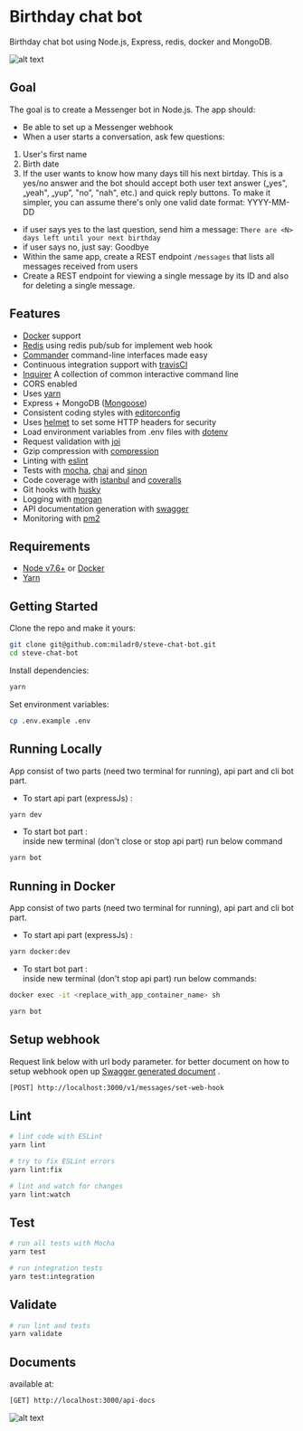 # Birthday chat bot


Birthday chat bot using Node.js, Express, redis, docker and MongoDB.

![alt text](https://i.imgur.com/zm3v6Bh.png)

## Goal

The goal is to create a Messenger bot in Node.js. The app should:
- Be able to set up a Messenger webhook
- When a user starts a conversation, ask few questions:
1. User's first name
2. Birth date
3. If the user wants to know how many days till his next birtday. This is a yes/no answer
and the bot should accept both user text answer („yes", „yeah", „yup”, "no”, "nah", etc.)
and quick reply buttons. To make it simpler, you can assume there's only one valid
date format: YYYY-MM-DD
- if user says yes to the last question, send him a message: ```There are <N> days left until your next birthday```
- if user says no, just say: Goodbye
- Within the same app, create a REST endpoint ```/messages``` that lists all messages received
from users
- Create a REST endpoint for viewing a single message by its ID and also for deleting a
single message.

## Features

 - [Docker](https://www.docker.com/) support
 - [Redis](https://redis.io/) using redis pub/sub for implement web hook
 - [Commander](https://github.com/tj/commander.js) command-line interfaces made easy
 - Continuous integration support with [travisCI](https://travis-ci.org)
 - [Inquirer](https://github.com/SBoudrias/Inquirer.js) A collection of common interactive command line
 - CORS enabled
 - Uses [yarn](https://yarnpkg.com)
 - Express + MongoDB ([Mongoose](http://mongoosejs.com/))
 - Consistent coding styles with [editorconfig](http://editorconfig.org)
 - Uses [helmet](https://github.com/helmetjs/helmet) to set some HTTP headers for security
 - Load environment variables from .env files with [dotenv](https://github.com/rolodato/dotenv-safe)
 - Request validation with [joi](https://github.com/hapijs/joi)
 - Gzip compression with [compression](https://github.com/expressjs/compression)
 - Linting with [eslint](http://eslint.org)
 - Tests with [mocha](https://mochajs.org), [chai](http://chaijs.com) and [sinon](http://sinonjs.org)
 - Code coverage with [istanbul](https://istanbul.js.org) and [coveralls](https://coveralls.io)
 - Git hooks with [husky](https://github.com/typicode/husky) 
 - Logging with [morgan](https://github.com/expressjs/morgan)
 - API documentation generation with [swagger](https://swagger.io)
 - Monitoring with [pm2](https://github.com/Unitech/pm2)

## Requirements

 - [Node v7.6+](https://nodejs.org/en/download/current/) or [Docker](https://www.docker.com/)
 - [Yarn](https://yarnpkg.com/en/docs/install)

## Getting Started

Clone the repo and make it yours:

```bash
git clone git@github.com:miladr0/steve-chat-bot.git
cd steve-chat-bot

```

Install dependencies:

```bash
yarn
```

Set environment variables:

```bash
cp .env.example .env
```

## Running Locally
App consist of two parts (need two terminal for running), api part and cli bot part.
- To start api part (expressJs) :
```bash
yarn dev
```

- To start bot part :<br>
inside new terminal (don't close or stop api part) run below command
```bash
yarn bot
```
## Running in Docker

App consist of two parts (need two terminal for running), api part and cli bot part.
- To start api part (expressJs) :
```bash
yarn docker:dev
```

- To start bot part :<br>
inside new terminal (don't stop api part) run below commands:
```bash
docker exec -it <replace_with_app_container_name> sh  
```
```bash
yarn bot 
```
## Setup webhook
Request link below with url body parameter. for better document on how to setup webhook open up [Swagger generated document](#Documents) .
 ```bash
[POST] http://localhost:3000/v1/messages/set-web-hook
 ```
## Lint

```bash
# lint code with ESLint
yarn lint

# try to fix ESLint errors
yarn lint:fix

# lint and watch for changes
yarn lint:watch
```

## Test

```bash
# run all tests with Mocha
yarn test

# run integration tests
yarn test:integration
```

## Validate

```bash
# run lint and tests
yarn validate
```

## Documents
available at:
 ```bash
[GET] http://localhost:3000/api-docs
 ```
![alt text](https://i.imgur.com/55hCyKE.png) 
